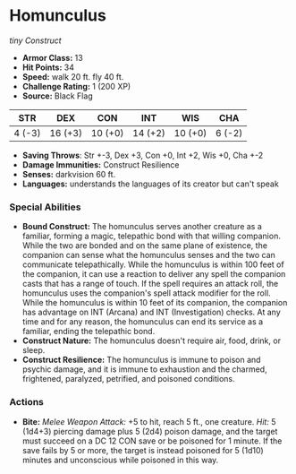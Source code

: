 # Homunculus

*tiny* *Construct*

- **Armor Class:** 13
- **Hit Points:** 34 
- **Speed:** walk 20 ft. fly 40 ft.
- **Challenge Rating:** 1 (200 XP)
- **Source:** Black Flag

| STR | DEX | CON | INT | WIS | CHA |
| --- | --- | --- | --- | --- | --- |
| 4 (-3) | 16 (+3) | 10 (+0) | 14 (+2) | 10 (+0) | 6 (-2) |

- **Saving Throws**: Str +-3, Dex +3, Con +0, Int +2, Wis +0, Cha +-2
- **Damage Immunities:** Construct Resilience
- **Senses:** darkvision 60 ft.
- **Languages:** understands the languages of its creator but can't speak

### Special Abilities

- **Bound Construct:** The homunculus serves another creature as a familiar, forming a magic, telepathic bond with that willing companion. While the two are bonded and on the same plane of existence, the companion can sense what the homunculus senses and the two can communicate telepathically. While the homunculus is within 100 feet of the companion, it can use a reaction to deliver any spell the companion casts that has a range of touch. If the spell requires an attack roll, the homunculus uses the companion's spell attack modifier for the roll. While the homunculus is within 10 feet of its companion, the companion has advantage on INT (Arcana) and INT (Investigation) checks. At any time and for any reason, the homunculus can end its service as a familiar, ending the telepathic bond.
- **Construct Nature:** The homunculus doesn't require air, food, drink, or sleep.
- **Construct Resilience:** The homunculus is immune to poison and psychic damage, and it is immune to exhaustion and the charmed, frightened, paralyzed, petrified, and poisoned conditions.

### Actions

- **Bite:** _Melee Weapon Attack:_ +5 to hit, reach 5 ft., one creature. _Hit:_ 5 (1d4+3) piercing damage plus 5 (2d4) poison damage, and the target must succeed on a DC 12 CON save or be poisoned for 1 minute. If the save fails by 5 or more, the target is instead poisoned for 5 (1d10) minutes and unconscious while poisoned in this way.
